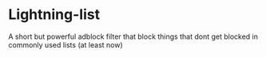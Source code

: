 # Lightning-list
A short but powerful adblock filter that block things that dont get blocked in commonly used lists (at least now)

